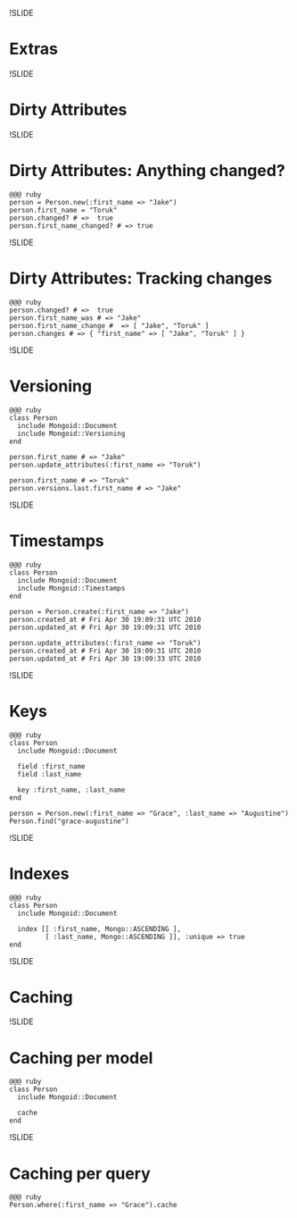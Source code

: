 !SLIDE

# Extras

!SLIDE

# Dirty Attributes

!SLIDE

# Dirty Attributes: Anything changed?

    @@@ ruby
    person = Person.new(:first_name => "Jake")
    person.first_name = "Toruk"
    person.changed? # =>  true
    person.first_name_changed? # => true

!SLIDE

# Dirty Attributes: Tracking changes

    @@@ ruby
    person.changed? # =>  true
    person.first_name_was # => "Jake"
    person.first_name_change #  => [ "Jake", "Toruk" ]
    person.changes # => { "first_name" => [ "Jake", "Toruk" ] }

!SLIDE

# Versioning

    @@@ ruby
    class Person
      include Mongoid::Document
      include Mongoid::Versioning
    end

    person.first_name # => "Jake"
    person.update_attributes(:first_name => "Toruk")

    person.first_name # => "Toruk"
    person.versions.last.first_name # => "Jake"

!SLIDE

# Timestamps

    @@@ ruby
    class Person
      include Mongoid::Document
      include Mongoid::Timestamps
    end

    person = Person.create(:first_name => "Jake")
    person.created_at # Fri Apr 30 19:09:31 UTC 2010
    person.updated_at # Fri Apr 30 19:09:31 UTC 2010

    person.update_attributes(:first_name => "Toruk")
    person.created_at # Fri Apr 30 19:09:31 UTC 2010
    person.updated_at # Fri Apr 30 19:09:33 UTC 2010

!SLIDE

# Keys

    @@@ ruby
    class Person
      include Mongoid::Document

      field :first_name
      field :last_name

      key :first_name, :last_name
    end

    person = Person.new(:first_name => "Grace", :last_name => "Augustine")
    Person.find("grace-augustine")

!SLIDE

# Indexes

    @@@ ruby
    class Person
      include Mongoid::Document

      index [[ :first_name, Mongo::ASCENDING ],
             [ :last_name, Mongo::ASCENDING ]], :unique => true
    end

!SLIDE

# Caching

!SLIDE

# Caching per model

    @@@ ruby
    class Person
      include Mongoid::Document

      cache
    end

!SLIDE

# Caching per query

    @@@ ruby
    Person.where(:first_name => "Grace").cache

